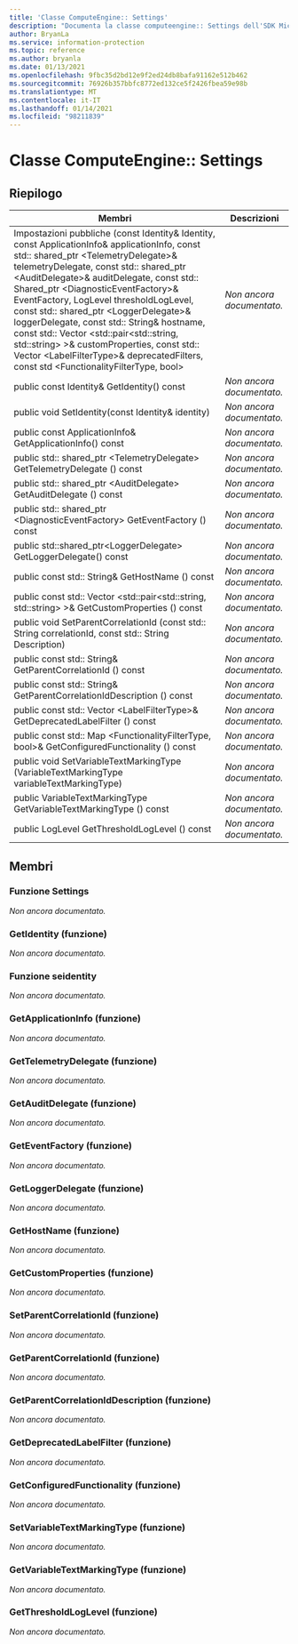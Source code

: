 ```yaml
---
title: 'Classe ComputeEngine:: Settings'
description: "Documenta la classe computeengine:: Settings dell'SDK Microsoft Information Protection (MIP)."
author: BryanLa
ms.service: information-protection
ms.topic: reference
ms.author: bryanla
ms.date: 01/13/2021
ms.openlocfilehash: 9fbc35d2bd12e9f2ed24db8bafa91162e512b462
ms.sourcegitcommit: 76926b357bbfc8772ed132ce5f2426fbea59e98b
ms.translationtype: MT
ms.contentlocale: it-IT
ms.lasthandoff: 01/14/2021
ms.locfileid: "98211839"
---
```

# <a name="class-computeenginesettings"></a>Classe ComputeEngine:: Settings 
  
## <a name="summary"></a>Riepilogo
 Membri                        | Descrizioni                                
--------------------------------|---------------------------------------------
Impostazioni pubbliche (const Identity& Identity, const ApplicationInfo& applicationInfo, const std:: shared_ptr \<TelemetryDelegate\>& telemetryDelegate, const std:: shared_ptr \<AuditDelegate\>& auditDelegate, const std:: Shared_ptr \<DiagnosticEventFactory\>& EventFactory, LogLevel thresholdLogLevel, const std:: shared_ptr \<LoggerDelegate\>& loggerDelegate, const std:: String& hostname, const std:: Vector \<std::pair\<std::string, std::string\> \>& customProperties, const std:: Vector \<LabelFilterType\>& deprecatedFilters, const std \<FunctionalityFilterType, bool\>  | _Non ancora documentato._
public const Identity& GetIdentity() const  | _Non ancora documentato._
public void SetIdentity(const Identity& identity)  | _Non ancora documentato._
public const ApplicationInfo& GetApplicationInfo() const  | _Non ancora documentato._
public std:: shared_ptr \<TelemetryDelegate\> GetTelemetryDelegate () const  | _Non ancora documentato._
public std:: shared_ptr \<AuditDelegate\> GetAuditDelegate () const  | _Non ancora documentato._
public std:: shared_ptr \<DiagnosticEventFactory\> GetEventFactory () const  | _Non ancora documentato._
public std::shared_ptr\<LoggerDelegate\> GetLoggerDelegate() const  | _Non ancora documentato._
public const std:: String& GetHostName () const  | _Non ancora documentato._
public const std:: Vector \<std::pair\<std::string, std::string\> \>& GetCustomProperties () const  | _Non ancora documentato._
public void SetParentCorrelationId (const std:: String correlationId, const std:: String Description)  | _Non ancora documentato._
public const std:: String& GetParentCorrelationId () const  | _Non ancora documentato._
public const std:: String& GetParentCorrelationIdDescription () const  | _Non ancora documentato._
public const std:: Vector \<LabelFilterType\>& GetDeprecatedLabelFilter () const  | _Non ancora documentato._
public const std:: Map \<FunctionalityFilterType, bool\>& GetConfiguredFunctionality () const  | _Non ancora documentato._
public void SetVariableTextMarkingType (VariableTextMarkingType variableTextMarkingType)  | _Non ancora documentato._
public VariableTextMarkingType GetVariableTextMarkingType () const  | _Non ancora documentato._
public LogLevel GetThresholdLogLevel () const  | _Non ancora documentato._
  
## <a name="members"></a>Membri
  
### <a name="settings-function"></a>Funzione Settings
_Non ancora documentato._

  
### <a name="getidentity-function"></a>GetIdentity (funzione)
_Non ancora documentato._

  
### <a name="setidentity-function"></a>Funzione seidentity
_Non ancora documentato._

  
### <a name="getapplicationinfo-function"></a>GetApplicationInfo (funzione)
_Non ancora documentato._

  
### <a name="gettelemetrydelegate-function"></a>GetTelemetryDelegate (funzione)
_Non ancora documentato._

  
### <a name="getauditdelegate-function"></a>GetAuditDelegate (funzione)
_Non ancora documentato._

  
### <a name="geteventfactory-function"></a>GetEventFactory (funzione)
_Non ancora documentato._

  
### <a name="getloggerdelegate-function"></a>GetLoggerDelegate (funzione)
_Non ancora documentato._

  
### <a name="gethostname-function"></a>GetHostName (funzione)
_Non ancora documentato._

  
### <a name="getcustomproperties-function"></a>GetCustomProperties (funzione)
_Non ancora documentato._

  
### <a name="setparentcorrelationid-function"></a>SetParentCorrelationId (funzione)
_Non ancora documentato._

  
### <a name="getparentcorrelationid-function"></a>GetParentCorrelationId (funzione)
_Non ancora documentato._

  
### <a name="getparentcorrelationiddescription-function"></a>GetParentCorrelationIdDescription (funzione)
_Non ancora documentato._

  
### <a name="getdeprecatedlabelfilter-function"></a>GetDeprecatedLabelFilter (funzione)
_Non ancora documentato._

  
### <a name="getconfiguredfunctionality-function"></a>GetConfiguredFunctionality (funzione)
_Non ancora documentato._

  
### <a name="setvariabletextmarkingtype-function"></a>SetVariableTextMarkingType (funzione)
_Non ancora documentato._

  
### <a name="getvariabletextmarkingtype-function"></a>GetVariableTextMarkingType (funzione)
_Non ancora documentato._

  
### <a name="getthresholdloglevel-function"></a>GetThresholdLogLevel (funzione)
_Non ancora documentato._
